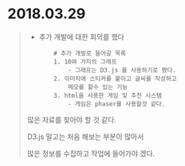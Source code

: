 # 2018.03.29

> - 추가 개발에 대한 회의를 했다
>
>  			# 추가 개발로 들어갈 목록
> 			1. 10여 가지의 그래프 
> 				- 그래프는 D3.js 를 사용하기로 했다.
> 			2. 이미지에 스티커를 붙이고 글씨를 작성하고
> 				메모를 할수 있는 기능
> 			3. html을 사용한 게임 및 추천 시스템
> 				- 게임은 phaser를 사용할것 같다.
> 
> 많은 자료를 찾아야 할 것 같다.
> 
> D3.js 말고는 처음 해보는 부분이 많아서 
> 
> 많은 정보를 수집하고 작업에 들어가야 겠다.
> 			 	
